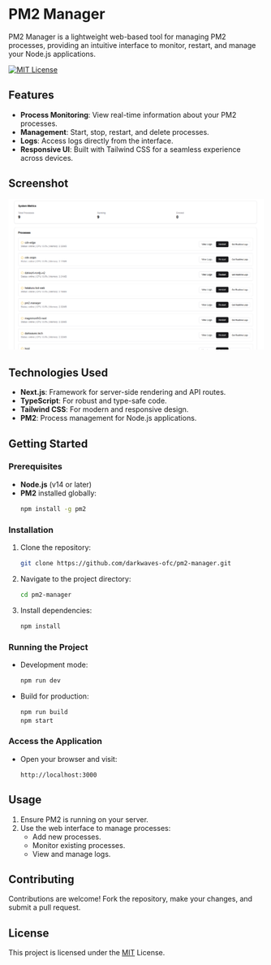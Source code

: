 
# PM2 Manager

PM2 Manager is a lightweight web-based tool for managing PM2 processes, providing an intuitive interface to monitor, restart, and manage your Node.js applications.

[![MIT License](https://img.shields.io/badge/License-MIT-green.svg)](https://choosealicense.com/licenses/mit/)

## Features

- **Process Monitoring**: View real-time information about your PM2 processes.
- **Management**: Start, stop, restart, and delete processes.
- **Logs**: Access logs directly from the interface.
- **Responsive UI**: Built with Tailwind CSS for a seamless experience across devices.

## Screenshot

![PM2 Manager Screenshot](public/screenshots/pm2-manager-home.png)


## Technologies Used

- **Next.js**: Framework for server-side rendering and API routes.
- **TypeScript**: For robust and type-safe code.
- **Tailwind CSS**: For modern and responsive design.
- **PM2**: Process management for Node.js applications.

## Getting Started

### Prerequisites

- **Node.js** (v14 or later)
- **PM2** installed globally:  
  ```bash
  npm install -g pm2
  ```

### Installation

1. Clone the repository:
   ```bash
   git clone https://github.com/darkwaves-ofc/pm2-manager.git
   ```
2. Navigate to the project directory:
   ```bash
   cd pm2-manager
   ```
3. Install dependencies:
   ```bash
   npm install
   ```

### Running the Project

- Development mode:
  ```bash
  npm run dev
  ```
- Build for production:
  ```bash
  npm run build
  npm start
  ```

### Access the Application

- Open your browser and visit:
  ```
  http://localhost:3000
  ```

## Usage

1. Ensure PM2 is running on your server.
2. Use the web interface to manage processes:
   - Add new processes.
   - Monitor existing processes.
   - View and manage logs.

## Contributing

Contributions are welcome! Fork the repository, make your changes, and submit a pull request.

## License

This project is licensed under the [MIT](https://github.com/darkwaves-ofc/pm2-manager/blob/main/LICENSE) License.
